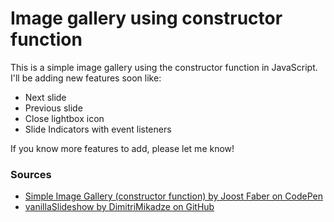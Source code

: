 # Image gallery using constructor function

This is a simple image gallery using the constructor function in JavaScript. I'll be adding new features soon like:
- Next slide
- Previous slide
- Close lightbox icon
- Slide Indicators with event listeners

If you know more features to add, please let me know!


### Sources

- [Simple Image Gallery (constructor function) by Joost Faber on CodePen](https://codepen.io/joostf/pen/OpgEYz?editors=1111)
- [vanillaSlideshow by DimitriMikadze on GitHub](https://github.com/DimitriMikadze/vanilla-slideshow/blob/master/js/vanillaSlideshow.js)
